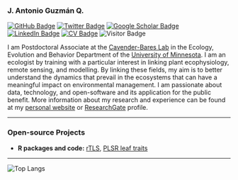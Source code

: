 ### J. Antonio Guzmán Q.

[![GitHub Badge](https://img.shields.io/github/followers/Antguz?style=social)](https://github.com/Antguz?tab=followers)
[![Twitter Badge](https://img.shields.io/twitter/follow/AntonioGuzman06?style=social)](https://twitter.com/AntonioGuzman06)
[![Google Scholar Badge](https://img.shields.io/badge/Google-Scholar-lightgrey)](https://scholar.google.es/citations?user=Ev3ofxwAAAAJ&hl=es)
[![LinkedIn Badge](https://img.shields.io/badge/My-LinkedIn-blue)](https://www.linkedin.com/in/jantonioguzman)
[![CV Badge](https://img.shields.io/badge/My-CV-critical)](https://drive.google.com/file/d/1JfjoTqvgGL8OM3beOXqKBFMcL8rSGoA6/view?usp=sharing)
![Visitor Badge](https://visitor-badge.laobi.icu/badge?page_id=Antguz.Antguz)

I am Postdoctoral Associate at the [Cavender-Bares Lab](https://cbs.umn.edu/cavender-bares-lab/home) in the Ecology, Evolution and Behavior Department of the [University of Minnesota](https://cbs.umn.edu/academics/departments/eeb). I am an ecologist by training with a particular interest in linking plant ecophysiology, remote sensing, and modelling. By linking these fields, my aim is to better understand the dynamics that prevail in the ecosystems that can have a meaningful impact on environmental management. I am passionate about data, technology, and open-software and its application for the public benefit. More information about my research and experience can be found at my [personal website](https://www.jaguzmanq.com) or [ResearchGate](https://www.researchgate.net/profile/J-Antonio-Guzman-Q) profile.

---

### Open-source Projects

- **R packages and code:** [rTLS](https://github.com/Antguz/rTLS), [PLSR leaf traits](https://github.com/Antguz/PLSR_leaf-traits)

---

![Top Langs](https://github-readme-stats.vercel.app/api/top-langs/?username=Antguz&langs_count=3&hide=javascript,go,html,css,tex)
